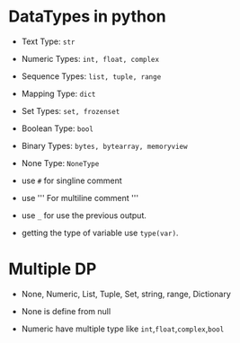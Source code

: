 # DataTypes in python

- Text Type:	    ```str```

- Numeric Types:	```int, float, complex```

- Sequence Types:	```list, tuple, range```

- Mapping Type:	    ```dict```

- Set Types:	    ```set, frozenset```

- Boolean Type:	    ```bool```

- Binary Types:	    ```bytes, bytearray, memoryview```

- None Type:	    ```NoneType```

- use ```#``` for singline comment

- use ''' For multiline comment '''

- use ```_``` for use the previous output.

- getting the type of variable use ```type(var)```.

# Multiple DP
- None, Numeric, List, Tuple, Set, string, range, Dictionary

- None is define from null

- Numeric have multiple type like ```int```,```float```,```complex```,```bool```
